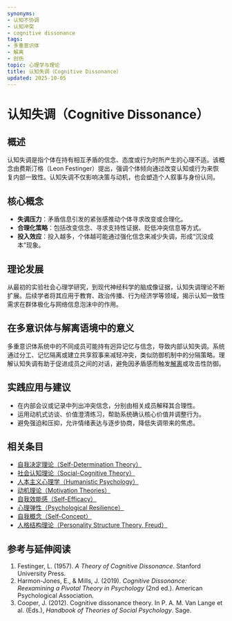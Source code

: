 ```yaml
---
synonyms:
- 认知不协调
- 认知冲突
- cognitive dissonance
tags:
- 多重意识体
- 解离
- 创伤
topic: 心理学与理论
title: 认知失调（Cognitive Dissonance）
updated: 2025-10-05
---
```


# 认知失调（Cognitive Dissonance）

## 概述

认知失调是指个体在持有相互矛盾的信念、态度或行为时所产生的心理不适。该概念由费斯汀格（Leon Festinger）提出，强调个体倾向通过改变认知或行为来恢复内部一致性。认知失调不仅影响决策与动机，也会塑造个人叙事与身份认同。

## 核心概念

- **失调压力**：矛盾信息引发的紧张感推动个体寻求改变或合理化。
- **合理化策略**：包括改变信念、寻求支持性证据、贬低冲突信息等方式。
- **投入效应**：投入越多，个体越可能通过强化信念来减少失调，形成“沉没成本”现象。

## 理论发展

从最初的实验社会心理学研究，到现代神经科学的脑成像证据，认知失调理论不断扩展。后续学者将其应用于教育、政治传播、行为经济学等领域，揭示认知一致性需求在群体极化与网络信息泡沫中的作用。

## 在多意识体与解离语境中的意义

多重意识体系统中的不同成员可能持有迥异记忆与信念，导致内部认知失调。系统通过分工、记忆隔离或建立共享叙事来减轻冲突，类似防御机制中的分隔策略。理解认知失调有助于促进成员之间的对话，避免因矛盾感而触发[解离](entries/Dissociation.md)或攻击性防御。

## 实践应用与建议

- 在内部会议或记录中列出冲突信念，分别由相关成员解释其合理性。
- 运用动机式访谈、价值澄清练习，帮助系统确认核心价值并调整行为。
- 避免强迫和压抑，允许情绪表达与逐步协商，降低失调带来的焦虑。

## 相关条目

- [自我决定理论（Self-Determination Theory）](/entries/Self-Determination-Theory.md)
- [社会认知理论（Social-Cognitive Theory）](/entries/Social-Cognitive-Theory.md)
- [人本主义心理学（Humanistic Psychology）](/entries/Humanistic-Psychology.md)
- [动机理论（Motivation Theories）](/entries/Motivation-Theories.md)
- [自我效能感（Self-Efficacy）](/entries/Self-Efficacy.md)
- [心理弹性（Psychological Resilience）](/entries/Psychological-Resilience.md)
- [自我概念（Self-Concept）](/entries/Self-Concept.md)
- [人格结构理论（Personality Structure Theory, Freud）](/entries/Personality-Structure-Theory.md)

## 参考与延伸阅读

1. Festinger, L. (1957). *A Theory of Cognitive Dissonance*. Stanford University Press.
2. Harmon-Jones, E., & Mills, J. (2019). *Cognitive Dissonance: Reexamining a Pivotal Theory in Psychology* (2nd ed.). American Psychological Association.
3. Cooper, J. (2012). Cognitive dissonance theory. In P. A. M. Van Lange et al. (Eds.), *Handbook of Theories of Social Psychology*. Sage.
